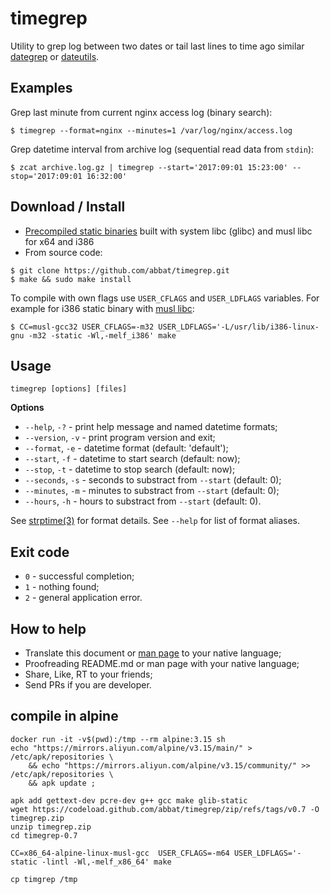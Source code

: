 # timegrep

Utility to grep log between two dates or tail last lines to time ago similar [dategrep](https://github.com/mdom/dategrep) or [dateutils](https://github.com/hroptatyr/dateutils).

## Examples

Grep last minute from current nginx access log (binary search):

```
$ timegrep --format=nginx --minutes=1 /var/log/nginx/access.log
```

Grep datetime interval from archive log (sequential read data from `stdin`):

```
$ zcat archive.log.gz | timegrep --start='2017:09:01 15:23:00' --stop='2017:09:01 16:32:00'
```

## Download / Install

* [Precompiled static binaries](https://github.com/abbat/timegrep/releases) built with system libc (glibc) and musl libc for x64 and i386
* From source code:

```
$ git clone https://github.com/abbat/timegrep.git
$ make && sudo make install
```

To compile with own flags use `USER_CFLAGS` and `USER_LDFLAGS` variables. For example for i386 static binary with [musl libc](https://www.musl-libc.org):

```
$ CC=musl-gcc32 USER_CFLAGS=-m32 USER_LDFLAGS='-L/usr/lib/i386-linux-gnu -m32 -static -Wl,-melf_i386' make
```

## Usage

```
timegrep [options] [files]
```

**Options**

* `--help`, `-?` - print help message and named datetime formats;
* `--version`, `-v` - print program version and exit;
* `--format`, `-e` - datetime format (default: 'default');
* `--start`, `-f` - datetime to start search (default: now);
* `--stop`, `-t` - datetime to stop search (default: now);
* `--seconds`, `-s` - seconds to substract from `--start` (default: 0);
* `--minutes`, `-m` - minutes to substract from `--start` (default: 0);
* `--hours`, `-h` - hours to substract from `--start` (default: 0).

See [strptime(3)](https://linux.die.net/man/3/strptime) for format details. See `--help` for list of format aliases.

## Exit code

* `0` - successful completion;
* `1` - nothing found;
* `2` - general application error.

## How to help

* Translate this document or [man page](https://github.com/abbat/timegrep/blob/master/timegrep.1) to your native language;
* Proofreading README.md or man page with your native language;
* Share, Like, RT to your friends;
* Send PRs if you are developer.

## compile in alpine
```
docker run -it -v$(pwd):/tmp --rm alpine:3.15 sh   
echo "https://mirrors.aliyun.com/alpine/v3.15/main/" > /etc/apk/repositories \
    && echo "https://mirrors.aliyun.com/alpine/v3.15/community/" >> /etc/apk/repositories \
    && apk update ;

apk add gettext-dev pcre-dev g++ gcc make glib-static
wget https://codeload.github.com/abbat/timegrep/zip/refs/tags/v0.7 -O timegrep.zip
unzip timegrep.zip 
cd timegrep-0.7

CC=x86_64-alpine-linux-musl-gcc  USER_CFLAGS=-m64 USER_LDFLAGS='-static -lintl -Wl,-melf_x86_64' make

cp timgrep /tmp
```
